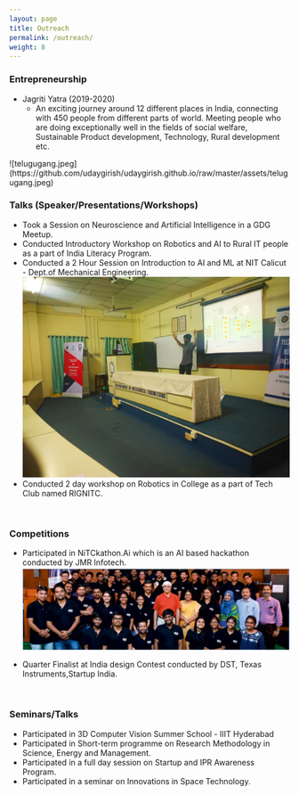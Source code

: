 ```yaml
---
layout: page
title: Outreach
permalink: /outreach/
weight: 8
---
```



### Entrepreneurship <br>
<ul>
<li>Jagriti Yatra (2019-2020) <ul>
    <li> An exciting journey around 12 different places in India, connecting with 450 people from different parts of world. Meeting people who are doing exceptionally well in the fields of social welfare, Sustainable Product development, Technology, Rural development etc. 
    </li> 
    </ul> </li>
</ul>
![telugugang.jpeg](https://github.com/udaygirish/udaygirish.github.io/raw/master/assets/telugugang.jpeg)
<br>



### Talks (Speaker/Presentations/Workshops) <br>
- Took a Session on Neuroscience and Artificial Intelligence in a GDG Meetup.  
- Conducted Introductory Workshop on Robotics and AI to Rural IT people as a part of India
Literacy Program.
- Conducted a 2 Hour Session on Introduction to AI and ML at NIT Calicut - Dept.of Mechanical 
Engineering.
![Workshop Speaker](https://github.com/udaygirish/udaygirish.github.io/raw/master/assets/NITC_Mech_Intro_to_AI.JPG)
- Conducted 2 day workshop on Robotics in College as a part of Tech Club named RIGNITC.
<br>

### Competitions <br>
 -  Participated in NiTCkathon.Ai which is an AI based hackathon conducted by JMR Infotech.
![](https://github.com/udaygirish/udaygirish.github.io/raw/master/assets/nitkathon.png)  

- Quarter Finalist at India design Contest conducted by DST, Texas Instruments,Startup India.
<br>
 

### Seminars/Talks <br>
<ul>
<li> Participated in 3D Computer Vision Summer School - IIIT Hyderabad </li>
<li> Participated in Short-term programme on Research Methodology in Science, Energy and Management. </li> 
<li> Participated in a full day session on Startup and IPR Awareness Program.  </li>
<li> Participated in a seminar on Innovations in Space Technology. </li> 
</ul> 